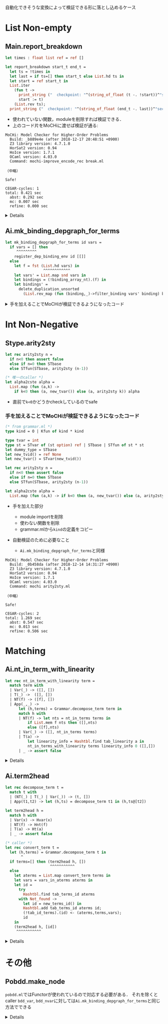 
自動化できそうな変換によって検証できる形に落とし込めるケース

List Non-empty
==============

<a name = "Main__report_breakdown"></a>
Main.report_breakdown
---------------------

```ocaml
let times : float list ref = ref []

let report_breakdown start_t end_t =
  let ts = !times in
  let last = if ts=[] then start_t else List.hd ts in
  let start = ref start_t in
  List.iter
    (fun t ->
      print_string ("  checkpoint: "^(string_of_float (t -. !start))^"sec\n");
      start := t)
    (List.rev ts);
  print_string ("  checkpoint: "^(string_of_float (end_t -. last))^"sec\n")
```

+ 使われていない関数，moduleを削除すれば検証できる．
+ 上のコード片をMoCHiに渡せば検証が通る:

```
MoCHi: Model Checker for Higher-Order Problems
  Build: _b889e4e (after 2018-12-17 20:48:51 +0900)
  Z3 library version: 4.7.1.0
  HorSat2 version: 0.94
  HoIce version: 1.7.1
  OCaml version: 4.03.0
  Command: mochi-improve_encode_rec break.ml

（中略）

Safe!

CEGAR-cycles: 1
total: 0.421 sec
  abst: 0.292 sec
  mc: 0.007 sec
  refine: 0.000 sec
```

<details><!--{{{-->

```ocaml

open Utilities
     ^^^^^^^^^ Unknown modules
open Grammar
open Automaton
open Flags

let parseFile filename =
  let in_strm =
    try
      open_in filename
    with
        Sys_error _ -> (print_string ("Cannot open file: "^filename^"\n");exit(-1)) in
  let _ = print_string ("analyzing "^filename^"...\n") in
  let _ = flush stdout in
  let lexbuf = Lexing.from_channel in_strm in
               ^^^^^^ Unknown modules
  let result =
    try
      Parser.main Lexer.token lexbuf
    with
      | Failure _ -> exit(-1) (*** exception raised by the lexical analyer ***)
      | Parsing.Parse_error -> (print_string "Parse error\n";exit(-1)) in
  let _ =
    try
      close_in in_strm
    with
      Sys_error _ -> (print_string ("Cannot close file: "^filename^"\n");exit(-1))
  in
    result

let report_input g m =
  let () = if !(Flags.debugging) then print_gram g in
                                      ^^^^^^^^^^ Unknown function
  let () = print_string ("The number of rewrite rules: "^(string_of_int (Array.length g.r))^"\n") in
  let () = print_string ("The size of recursion scheme: "^(string_of_int (Grammar.size_of g))^"\n") in
  let () = print_string ("The number of states: "^(string_of_int (Automaton.size_st m))^"\n") in
    ()
```

これらを誤魔化す必要がある
+ mliだけ渡すようにするのが簡単？

</details><!--}}}-->


<a name = "Ai__mk_binding_depgraph_for_terms"></a>
Ai.mk_binding_depgraph_for_terms
--------------------------------

```ocaml
let mk_binding_depgraph_for_terms id vars =
  if vars = [] then
     ^^^^^^^^^
    register_dep_binding_env id [[]]
  else
    let f = fst (List.hd vars) in
                 ^^^^^^^^^^^^
    let vars' = List.map snd vars in
    let bindings = (!binding_array_nt).(f) in
    let bindings' =
      delete_duplication_unsorted
        (List.rev_map (fun (binding,_)->filter_binding vars' binding) bindings)
```

<details><summary>手を加えることでMoCHiが検証できるようになったコード</summary><!--{{{-->

```ocaml
(* Stub code *)
let rec bot() = bot()
let rand_int() = Random.int 1000
let rand_bool() = Random.bool()
let rec rand_list rand_e () =
  if rand_bool () then
    []
  else rand_e() :: rand_list rand_e ()
let rand_int_list = rand_list rand_int

(* Grammar から型定義を持ってくる *)
type nameNT = int
type nameT = string
type nameV = nameNT * int
type term = NT of nameNT | T of nameT | Var of nameV | App of term * term
type kind = O | Kfun of kind * kind
type nonterminals = (string * kind) array
type varinfo = string array array
type terminals = (nameT * int) list
type rule = (int * term)
type rules = rule array
type gram = {nt: nonterminals; t: terminals; vinfo: varinfo; r: rules; s: nameNT}
(* Automaton からも型定義を持ってくる *)
type state = string
type transfunc = ((state * nameT) * state list) list
type automaton = {alpha: terminals;
                  st: state list;
                  delta: transfunc;
                  init: state
                 }
(* Utilitiesの関数を抽象化 *)
let delete_duplication_unsorted _c =
  rand_list (fun () -> rand_int(), rand_int(), rand_int()) ()

(* その他の使われる関数を抽象化 *)
let rec mk_binding_with_mask _vars _binding: (int * int * int list * int) list =
  rand_list (fun () -> (rand_int(), rand_int(), rand_int_list(), rand_int())) ()
let rec filter_binding (_vars: int list) (_binding : (int * int * int) list) =
  rand_list (fun () -> (rand_int(), rand_int(), rand_int())) ()
let binding_array_nt = ref [||]
let register_dep_binding_env _id _bindings = ()
let ids_in_bindings _bindings = rand_int_list()
let register_dep_penv_binding _id1 _id2 = ()

(*{SPEC}
  external List.hd : (int*int) |len:len>0| list -> (int*int)
{SPEC}*)
let mk_binding_depgraph_for_terms id (vars : (int*int) list) =
  if vars = [] then
    register_dep_binding_env id [[]]
  else
    let f = fst(List.hd vars) in
    let vars' = List.map snd vars in
    let bindings = (!binding_array_nt).(f) in
    let bindings' =
      delete_duplication_unsorted
        (List.rev_map (fun (binding,_)->filter_binding vars' binding) bindings)
    in
    let bindings_with_mask =
      List.rev_map (mk_binding_with_mask vars') bindings'
    in
    let ids = ids_in_bindings bindings' in
    register_dep_binding_env id bindings_with_mask;
    List.iter (fun id1 -> register_dep_penv_binding id1 id) ids
```

+ 手を加えた部分
    + grammar.mlなどから型定義をコピー
    + module importを削除
    + 使われない関数を削除
        + 使われない関数が`Utilities.foo`などを使用しているとOCamlの型検査が通らない（消してしまったので）
        + 上記3つはmliを読み込めば自動化できる
    + `mk_binding_depgraph_for_terms`以外の残った関数を抽象化
        + しないとやはり終わらなかった
    + MoCHiが`(int * int) list`型の比較をsupportしていなかったので
      nilとの比較だけを（雑に）実装してごまかした
+ 自動検証のために必要なこと
    + mliを読み込んで，
        + 型定義をコピー
        + 抽象化された関数を生成
    + `mk_binding_with_mask`のような関数を_適宜_抽象化
        + 抽象化したせいで検証に通らなくなることもあるので判断が難しい？
        + 抽象化しないと通らないこともある
            + （興味の対象外の）assertion failureを起こす
            + 複雑過ぎて計算時間，スペースで死ぬ
    + list equality

```
MoCHi: Model Checker for Higher-Order Problems
  Build: _0b458da (after 2018-12-14 14:31:27 +0900)
  Z3 library version: 4.7.1.0
  HorSat2 version: 0.94
  HoIce version: 1.7.1
  OCaml version: 4.03.0
  Command: mochi-develop mk_binding.ml -bool-init-empty

Safe!

CEGAR-cycles: 4
total: 135.369 sec
  abst: 131.588 sec
  mc: 1.674 sec
  refine: 1.328 sec
```

</details><!--}}}-->


Int Non-Negative
================

<a name = "Stype__arity2sty"></a>
Stype.arity2sty
---------------

```ocaml
let rec arity2sty n =
  if n<0 then assert false
  else if n=0 then STbase
  else STfun(STbase, arity2sty (n-1))

(* 唯一のcaller *)
let alpha2cste alpha =
  List.map (fun (a,k) ->
    if k<0 then (a, new_tvar()) else (a, arity2sty k)) alpha
```

+ 直前で`k<0`かどうかcheckしているのでsafe

### 手を加えることでMoCHiが検証できるようになったコード

```ocaml
(* from grammar.ml *)
type kind = O | Kfun of kind * kind

type tvar = int
type st = STvar of (st option) ref | STbase | STfun of st * st
let dummy_type = STbase
let new_tvid() = ref None
let new_tvar() = STvar(new_tvid())

let rec arity2sty n =
  if n<0 then assert false
  else if n=0 then STbase
  else STfun(STbase, arity2sty (n-1))

let alpha2cste alpha =
  List.map (fun (a,k) -> if k<0 then (a, new_tvar()) else (a, arity2sty k)) alpha
```

+ 手を加えた部分
    + module importを削除
    + 使わない関数を削除
    + grammar.mlから`kind`の定義をコピー

+ 自動検証のために必要なこと
    + `Ai.mk_binding_depgraph_for_terms`と同様

```
MoCHi: Model Checker for Higher-Order Problems
  Build: _0b458da (after 2018-12-14 14:31:27 +0900)
  Z3 library version: 4.7.1.0
  HorSat2 version: 0.94
  HoIce version: 1.7.1
  OCaml version: 4.03.0
  Command: mochi arity2sty.ml

（中略）

Safe!

CEGAR-cycles: 2
total: 1.269 sec
  abst: 0.547 sec
  mc: 0.013 sec
  refine: 0.506 sec
```

Matching
========

<a name = "Ai__nt_in_term_with_linearity"></a>
Ai.nt_in_term_with_linearity
----------------------------

```ocaml
let rec nt_in_term_with_linearity term =
  match term with
  | Var(_) -> ([], [])
  | T(_) ->  ([], [])
  | NT(f) -> ([f], [])
  | App(_,_) ->
      let (h,terms) = Grammar.decompose_term term in
      match h with
      | NT(f) -> let nts = nt_in_terms terms in
          if List.mem f nts then ([],nts)
          else ([f],nts)
      | Var(_) -> ([], nt_in_terms terms)
      | T(a) ->
          let linearity_info = Hashtbl.find tab_linearity a in
          nt_in_terms_with_linearity terms linearity_info 0 ([],[])
      | _ -> assert false
```

<details><!--{{{-->

```ocaml

```

</details><!--}}}-->

<a name = "Ai__term2head"></a>
Ai.term2head
------------

```ocaml
let rec decompose_term t =
  match t with
  | (NT(_) | T(_) | Var(_)) -> (t, [])
  | App(t1,t2) -> let (h,ts) = decompose_term t1 in (h,ts@[t2])

let term2head h =
  match h with
  | Var(x) -> Hvar(x)
  | NT(f) -> Hnt(f)
  | T(a) -> Ht(a)
  | _ -> assert false

(* caller *)
let rec convert_term t =
  let (h,terms) = Grammar.decompose_term t in
       ^
  if terms=[] then (term2head h, [])
                    ^^^^^^^^^^^
  else
    let aterms = List.map convert_term terms in
    let vars = vars_in_aterms aterms in
    let id =
      try
        Hashtbl.find tab_terms_id aterms
      with Not_found ->
        let id = new_terms_id() in
        Hashtbl.add tab_terms_id aterms id;
        (!tab_id_terms).(id) <- (aterms,terms,vars);
        id
    in
    (term2head h, [id])
     ^^^^^^^^^^^
```

<details><!--{{{-->

```ocaml
type nameNT = int (* names of non-terminal symbols; they are just integers **)
type nameT = string  (* names of terminal symbols **)
type nameV = nameNT * int (* pair of the non-terminal and the variable index *)
type term = NT of nameNT | T of nameT | Var of nameV | App of term * term
type head = Hnt of nameNT | Hvar of nameV | Ht of nameT

let rand_int () = Random.int 100
let rand_bool () = Random.bool ()
let rec rand_list rand_e () =
  if Random.bool () then
    []
  else
    rand_e () :: rand_list rand_e ()
let rand_string() = ""
let rand_nameV (): nameV = (rand_int(), rand_int())

(* 抽象化 *)
let tab_terms_id = Hashtbl.create 100000
let new_terms_id() = rand_int()
let tab_id_terms = ref [||]
let vars_in_aterms : (head * int list) list -> nameV list =
  fun _ -> rand_list (rand_nameV) ()

(* ここから下は元のコードそのまま
 * ただしHashtbl.findがNot_foundを投げ得ることが表現されていない *)

let rec decompose_term t =
  match t with
  | (NT(_) | T(_) | Var(_)) -> (t, [])
  | App(t1,t2) -> let (h,ts) = decompose_term t1 in (h,ts@[t2])

let term2head h =
  match h with
  | Var(x) -> Hvar(x)
  | NT(f) -> Hnt(f)
  | T(a) -> Ht(a)
  | _ -> assert false

(* caller *)
let rec convert_term t =
  let (h,terms) = decompose_term t in
  if terms=[] then (term2head h, [])
  else
    let aterms = List.map convert_term terms in
    let vars = vars_in_aterms aterms in
    let id =
      try
        Hashtbl.find tab_terms_id aterms
      with Not_found ->
        let id = new_terms_id() in
        Hashtbl.add tab_terms_id aterms id;
        (!tab_id_terms).(id) <- (aterms,terms,vars);
        id
    in
    (term2head h, [id])

(*
MoCHi: Model Checker for Higher-Order Problems
  Build: b889e4e (2018-12-17 20:48:51 +0900)
  Z3 library version: 4.7.1.0
  HorSat2 version: 0.94
  HoIce version: 1.7.1
  OCaml version: 4.03.0
  Command: mochi-improve_encode_rec term2head.ml

Safe!

CEGAR-cycles: 3
total: 141.248 sec
  abst: 112.715 sec
  mc: 10.098 sec
  refine: 16.716 sec
*)
```

</details><!--}}}-->


その他
======

Pobdd.make_node
---------------

`pobdd.ml`ではFunctorが使われているので対応する必要がある．
それを除くとcaller `bdd_var`, `bdd_nvar`に対しては`Ai.mk_binding_depgraph_for_terms`と同じ方法でできる

<details>MoCHiに渡せば検証が通るコード<!--{{{-->

```ocaml
type var = int
type id = int

type bdd = Node of var * bdd * bdd * id * var list | Leaf of bool;;
type bdd_key = var * id * id;;
type zdd = bdd

let rand_int () = Random.int 100
let rand_bool () = Random.bool ()
let rec rand_list rand_e () =
  if Random.bool () then
    []
  else
    rand_e () :: rand_list rand_e ()
let rec rand_bdd () =
  if Random.bool () then
    Leaf(Random.bool ())
  else
    Node(rand_int (),
         rand_bdd (),
         rand_bdd (),
         rand_int (),
         rand_list rand_int ())

(* これを module NodeHash = Hashtbl.Make(HashType) から自動生成したい *)
type _NodeHash_t = NodeHash_t
let _NodeHash_create : int -> _NodeHash_t =
  fun _ -> NodeHash_t
let _NodeHash_add : _NodeHash_t -> bdd_key -> bdd -> unit =
  fun _ _ _ -> ()
let _NodeHash_find : _NodeHash_t -> bdd_key -> bdd =
  fun _ _ ->
    if rand_bool()
    then raise Not_found
    else rand_bdd()
let node_hashtbl = _NodeHash_create 1000

(* ここから下は2点を除いて元のコードそのまま *)

let id_seed = ref 2
let gen_id () =
  let i = !id_seed in
  incr id_seed
  i

let bdd_vars = function
  | Leaf _ -> []
  | Node(_,_,_,_,l) -> l;;

let rec merge_vars l1 l2 = if l1 == l2 then l1 else
    match (l1,l2) with
    | ([],l2) -> l2
    | (l1,[]) -> l1
    | (a::l1,b::l2) ->
      let d = compare a b  in (* 1点目: 元はElt.compare *)
      if d < 0 then a::merge_vars l1 (b::l2)
      else if d > 0 then b:: merge_vars (a::l1) l2
      else a :: merge_vars l1 l2;;

let node_id = function
  | Leaf(true) -> 0
  | Leaf(false) -> 1
  | Node(_,_,_,x,_) -> x;;

let make_node (v,t1,t2) =
  let i1 = node_id t1 in
  let i2 = node_id t2 in
  let key = (v,i1,i2) in
  assert (i1 <> i2);
  try
    _NodeHash_find node_hashtbl key (* 2点目 NodeHash.findを_Nodehash_findに置き換え *)
  with Not_found -> begin
      let i = gen_id () in
      let l1 = bdd_vars t1 in
      let l2 = bdd_vars t2 in
      let l = merge_vars l1 l2 in
      let t = Node (v,t1,t2,i,v::l) in
      _NodeHash_add node_hashtbl key t; (* 2点目 NodeHash.addを_Nodehash_addに置き換え *)
      t
    end;;

let bdd_true  = Leaf true;;
let bdd_false = Leaf false;;

let bdd_var v = make_node (v, bdd_true, bdd_false);;

(*
MoCHi: Model Checker for Higher-Order Problems
  Build: _b889e4e (after 2018-12-17 20:48:51 +0900)
  Z3 library version: 4.7.1.0
  HorSat2 version: 0.94
  HoIce version: 1.7.1
  OCaml version: 4.03.0
  Command: mochi node_id2.ml -bool-init-empty

Safe!

CEGAR-cycles: 3
total: 9.892 sec
  abst: 6.827 sec
  mc: 0.091 sec
  refine: 1.642 sec
*)
```

</details><!--}}}-->

